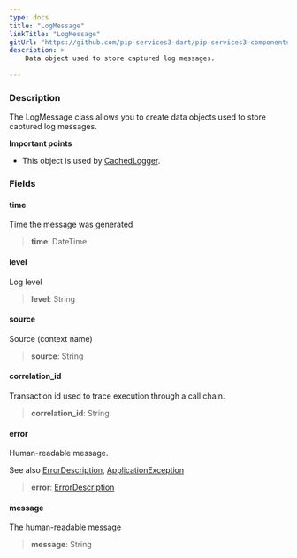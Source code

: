 ```yaml
---
type: docs
title: "LogMessage"
linkTitle: "LogMessage"
gitUrl: "https://github.com/pip-services3-dart/pip-services3-components-dart"
description: >
    Data object used to store captured log messages.
   
---
```


### Description

The LogMessage class allows you to create data objects used to store captured log messages.

**Important points**

- This object is used by [CachedLogger](../cached_logger/).

### Fields

<span class="hide-title-link">

#### time
Time the message was generated
> **time**: DateTime

#### level
Log level
> **level**: String

#### source
Source (context name)
> **source**: String

#### correlation_id
Transaction id used to trace execution through a call chain.
> **correlation_id**: String

#### error
Human-readable message.

See also [ErrorDescription](../../../commons/errors/error_description), [ApplicationException](../../../commons/errors/application_exception)
> **error**: [ErrorDescription](../../../commons/errors/error_description)

#### message
The human-readable message
> **message**: String

</span>
